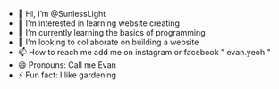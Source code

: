 - 👋 Hi, I’m @SunlessLight
- 👀 I’m interested in learning website creating
- 🌱 I’m currently learning the basics of programming
- 💞️ I’m looking to collaborate on building a website
- 📫 How to reach me add me on instagram or facebook " evan.yeoh "
- 😄 Pronouns: Call me Evan
- ⚡ Fun fact: I like gardening

<!---
SunlessLight/SunlessLight is a ✨ special ✨ repository because its `README.md` (this file) appears on your GitHub profile.
You can click the Preview link to take a look at your changes.
--->
